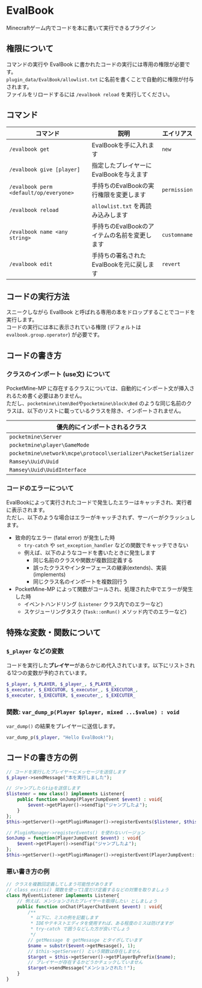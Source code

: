 # EvalBook
Minecraftゲーム内でコードを本に書いて実行できるプラグイン

## 権限について
コマンドの実行や EvalBook に書かれたコードの実行には専用の権限が必要です。  
`plugin_data/EvalBook/allowlist.txt` に名前を書くことで自動的に権限が付与されます。  
ファイルをリロードするには `/evalbook reload` を実行してください。

## コマンド

| コマンド                                   | 説明                         | エイリアス        |
|----------------------------------------|----------------------------|--------------|
| `/evalbook get`                        | EvalBookを手に入れます            | `new`        |
| `/evalbook give [player]`              | 指定したプレイヤーにEvalBookを与えます    |              |
| `/evalbook perm <default/op/everyone>` | 手持ちのEvalBookの実行権限を変更します    | `permission` |
| `/evalbook reload`                     | `allowlist.txt` を再読み込みします  |              |
| `/evalbook name <any string>`          | 手持ちのEvalBookのアイテムの名前を変更します | `customname` |
| `/evalbook edit`                       | 手持ちの署名されたEvalBookを元に戻します   | `revert`     |

## コードの実行方法
スニークしながら EvalBook と呼ばれる専用の本をドロップすることでコードを実行します。  
コードの実行には本に表示されている権限 (デフォルトは `evalbook.group.operator`) が必要です。

## コードの書き方
### クラスのインポート (use文) について
PocketMine-MP に存在するクラスについては、自動的にインポート文が挿入されるため書く必要はありません。  
ただし、`pocketmine\item\Bed`や`pocketmine\block\Bed` のような同じ名前のクラスは、以下のリストに載っているクラスを除き、インポートされません。

| 優先的にインポートされるクラス                                                |
|----------------------------------------------------------------|
| `pocketmine\Server`                                            |
| `pocketmine\player\GameMode`                                   |
| `pocketmine\network\mcpe\protocol\serializer\PacketSerializer` |
| `Ramsey\Uuid\Uuid`                                             |
| `Ramsey\Uuid\UuidInterface`                                    |

### コードのエラーについて
EvalBookによって実行されたコードで発生したエラーはキャッチされ、実行者に表示されます。  
ただし、以下のような場合はエラーがキャッチされず、サーバーがクラッシュします。
- 致命的なエラー (fatal error) が発生した時
  - `try-catch` や `set_exception_handler` などの関数でキャッチできない
  - 例えば、以下のようなコードを書いたときに発生します
    - 同じ名前のクラスや関数が複数回定義する
    - 誤ったクラスやインターフェースの継承(extends)、実装(implements)
    - 同じクラス名のインポートを複数回行う
- PocketMine-MP によって関数がコールされ、処理された中でエラーが発生した時
  - イベントハンドリング (`Listener` クラス内でのエラーなど)
  - スケジューリングタスク (`Task::onRun()` メソッド内でのエラーなど)

## 特殊な変数・関数について
### `$_player` などの変数
コードを実行した**プレイヤー**があらかじめ代入されています。以下にリストされる12つの変数が予約されています。
```php
$_player, $_PLAYER, $_player_, $_PLAYER_,
$_executor, $_EXECUTOR, $_executor_, $_EXECUTOR_,
$_executer, $_EXECUTER, $_executer_, $_EXECUTER_
```

### 関数: `var_dump_p(Player $player, mixed ...$value) : void`
`var_dump()` の結果をプレイヤーに送信します。
```php
var_dump_p($_player, "Hello EvalBook!");
```

## コードの書き方の例
```php
// コードを実行したプレイヤーにメッセージを送信します
$_player->sendMessage("本を実行しました");
```
```php
// ジャンプしたらtipを送信します
$listener = new class() implements Listener{
    public function onJump(PlayerJumpEvent $event) : void{
        $event->getPlayer()->sendTip("ジャンプしたよ");
    }
};
$this->getServer()->getPluginManager()->registerEvents($listener, $this);
```
```php
// PluginManager->registerEvents() を使わないバージョン
$onJump = function(PlayerJumpEvent $event) : void{
    $event->getPlayer()->sendTip("ジャンプしたよ");
};
$this->getServer()->getPluginManager()->registerEvent(PlayerJumpEvent::class, $onJump, EventPriority::NORMAL, $this);
```

### 悪い書き方の例
```php
// クラスを複数回定義してしまう可能性があります
// class_exists() 関数を使って1度だけ定義するなどの対策を取りましょう
class MyEventListener implements Listener{
    // 例えば、メンションされたプレイヤーを取得したい としましょう
    public function onChat(PlayerChatEvent $event) : void{
        /**
         * 以下に、ミスの例を記載します
         * IDEやテキストエディタを使用すれば、ある程度のミスは防げますが
         * try-catch で囲うなどした方が良いでしょう
         */
        // getMessage を getMesasge とタイポしています
        $name = substr($event->getMesasge(), 1);
        // $this->getServer() という関数は存在しません
        $target = $this->getServer()->getPlayerByPrefix($name);
        // プレイヤーが存在するかどうかチェックしていません
        $target->sendMessage("メンションされた！");
    }
}
```
